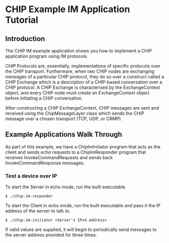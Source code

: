 # CHIP Example IM Application Tutorial

## Introduction

The CHIP IM example application shows you how to implement a CHIP application
program using IM protocols.

CHIP Protocols are, essentially, implementations of specific protocols over the
CHIP transport. Furthermore, when two CHIP nodes are exchanging messages of a
particular CHIP protocol, they do so over a construct called a CHIP Exchange
which is a description of a CHIP-based conversation over a CHIP protocol. A CHIP
Exchange is characterised by the ExchangeContext object, and every CHIP node
must create an ExchangeContext object before initiating a CHIP conversation.

After constructing a CHIP ExchangeContext, CHIP messages are sent and received
using the ChipMessageLayer class which sends the CHIP message over a chosen
transport (TCP, UDP, or CRMP).

## Example Applications Walk Through

As part of this example, we have a ChipImInitiator program that acts as the
client and sends echo requests to a ChipImResponder program that receives
InvokeCommandRequests and sends back InvokeCommandResponse messages.

### Test a device over IP

To start the Server in echo mode, run the built executable.

    $ ./chip-im-responder

To start the Client in echo mode, run the built executable and pass it the IP
address of the server to talk to.

    $ ./chip-im-initiator <Server's IPv4 address>

If valid values are supplied, it will begin to periodically send messages to the
server address provided for three times.
